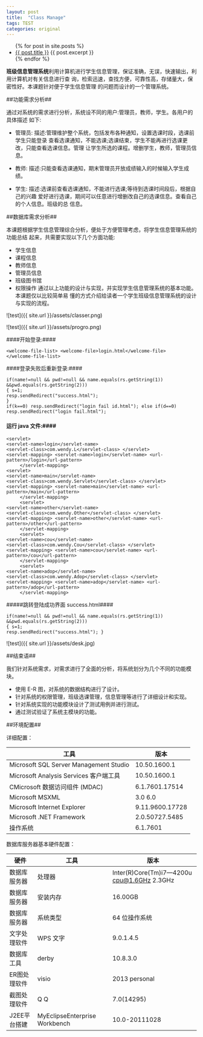 ```yaml
---
layout: post
title:  "Class Manage" 
tags: TEST
categories: original
---
```


<ul>
  {% for post in site.posts %}
    <li>
      <a href="{{ post.url }}">{{ post.title }}</a>
      {{ post.excerpt }}
    </li>
  {% endfor %}
</ul>


**班级信息管理系统**利用计算机进行学生信息管理，保证准确，无误，快速输出，利用计算机对有关信息进行查 询，检索迅速，查找方便，可靠性高，存储量大，保密性好。本课题针对便于学生信息管理 的问题而设计的一个管理系统。

##功能需求分析##

通过对系统的需求进行分析，系统设不同的用户:管理员，教师，学生。各用户的具体描述 如下:

* 管理员:描述:管理维护整个系统，包括发布各种通知，设置选课时段，选课前学生只能登录 查看选课通知，不能选课;选课结束，学生不能再进行选课更改，只能查看选课信息。管理 让学生所选的课程。增删学生，教师，管理员信息。
* 教师:描述:只能查看选课通知，期末管理员开放成绩输入的时候输入学生成绩。

* 学生:描述:选课前查看选课通知，不能进行选课;等待到选课时间段后，根据自己的兴趣 爱好进行选课，期间可以任意进行增删改自己的选课信息。查看自己的个人信息。班级的总 信息。

##数据库需求分析##

本课题根据学生信息管理综合分析，便处于方便管理考虑，将学生信息管理系统的功能总结 起来，共需要实现以下几个方面功能:

* 学生信息* 课程信息* 教师信息 
* 管理员信息 
* 班级图书馆 
* 权限操作通过以上功能的设计与实现，并实现学生信息管理系统的基本功能。本课题仅以比较简单易 懂的方式介绍给读者一个学生班级信息管理系统的设计与实现的流程。

![test]({{ site.url }}/assets/classer.png)

![test]({{ site.url }}/assets/progro.png) 

####开始登录:####

```<welcome-file-list> <welcome-file>login.html</welcome-file></welcome-file-list>
```####登录失败后重新登录:####

```if(name!=null && pwd!=null && name.equals(rs.getString(1)) &&pwd.equals(rs.getString(2))){ s=1;resp.sendRedirect("success.html");}if(k==0) resp.sendRedirect("login fail id.html"); else if(d==0) resp.sendRedirect("login fail.html");```
   
#### 运行 java 文件:####

 ```<servlet><servlet-name>login</servlet-name><servlet-class>com.wendy.L</servlet-class> </servlet><servlet-mapping> <servlet-name>login</servlet-name> <url-pattern>/login</url-pattern>      </servlet-mapping> <servlet><servlet-name>main</servlet-name><servlet-class>com.wendy.Servlet</servlet-class> </servlet><servlet-mapping> <servlet-name>main</servlet-name> <url-pattern>/main</url-pattern>      </servlet-mapping>      <servlet><servlet-name>other</servlet-name><servlet-class>com.wendy.Other</servlet-class> </servlet><servlet-mapping> <servlet-name>other</servlet-name> <url-pattern>/other</url-pattern>      </servlet-mapping>      <servlet><servlet-name>cou</servlet-name><servlet-class>com.wendy.Cou</servlet-class> </servlet><servlet-mapping> <servlet-name>cou</servlet-name> <url-pattern>/cou</url-pattern>      </servlet-mapping>      <servlet><servlet-name>adop</servlet-name><servlet-class>com.wendy.Adop</servlet-class> </servlet><servlet-mapping> <servlet-name>adop</servlet-name> <url-pattern>/adop</url-pattern>      </servlet-mapping> ```               

#####跳转登陆成功界面 success.html####

```if(name!=null && pwd!=null && name.equals(rs.getString(1)) &&pwd.equals(rs.getString(2))){ s=1;resp.sendRedirect("success.html"); }

```![test]({{ site.url }}/assets/desk.jpg) 

##结束语##

我们针对系统需求，对需求进行了全面的分析，将系统划分为几个不同的功能模块。
 
* 使用 E-R 图，对系统的数据结构进行了设计。 
* 针对系统的权限管理，班级选课管理，信息管理等进行了详细设计和实现。 
* 针对系统实现的功能模块设计了测试用例并进行测试。 
* 通过测试验证了系统主模块的功能。

##环境配置##

详细配置：

工具 | 版本
-------------- | -------------Microsoft SQL Server Management Studio | 10.50.1600.1
   Microsoft Analysis Services 客户端工具 |10.50.1600.1
  CMicrosoft 数据访问组件 (MDAC) | 6.1.7601.17514
 Microsoft MSXML | 3.0 6.0
  Microsoft Internet Explorer | 9.11.9600.17728 Microsoft .NET Framework | 2.0.50727.5485
 操作系统 | 6.1.7601
 
 数据库服务器基本硬件配置：
 
   硬件 |  工具 | 版本
 -------------- | -------------- | -------------
 数据库服务器 |处理器| Inter(R)Core(Tm)i7—4200u cpu@1.6GHz 2.3GHz数据库服务器 |安装内存|16.00GB 
数据库服务器 |系统类型|64 位操作系统
文字处理软件 |WPS 文字 |9.0.1.4.5数据库工具 |derby |10.8.3.0ER图处理软件 |visio |2013 personal截图处理软件  |Q Q |7.0(14295) 
J2EE平台搭建 |MyEclipseEnterprise Workbench |10.0-20111028
 

